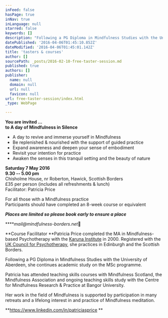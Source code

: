 ```yaml
---
inFeed: false
hasPage: true
inNav: true
inLanguage: null
starred: false
keywords: []
description: "Following a PG Diploma in Mindfulness Studies with the University of Aberdeen, she continues academic study on the MSc programme.\_"
datePublished: '2016-04-06T01:45:10.852Z'
dateModified: '2016-04-06T01:45:01.142Z'
title: 'tasters & courses'
author: []
sourcePath: _posts/2016-02-10-free-taster-session.md
published: true
authors: []
publisher:
  name: null
  domain: null
  url: null
  favicon: null
url: free-taster-session/index.html
_type: WebPage

---
```

**You are invited ...  
to A day of Mindfulness in Silence**

- A day to revive and immerse yourself in Mindfulness   
- Be replenished & nourished with the support of guided practice  
- Expand awareness and deepen your sense of embodiment  
- Revisit your intention for practice  
- Awaken the senses in this tranquil setting and the beauty of nature

**Saturday 7 May 2016**  
**9.30 -- 5.00 pm**  
Chisholme House, nr Roberton, Hawick, Scottish Borders  
£35 per person (includes all refreshments & lunch)  
Facilitator: Patricia Price

For all those with a Mindfulness practice  
Participants should have completed an 8-week course or equivalent

**_Places are limited so please book early to ensure a place_**

****_mail@mindfulness-borders.net_****

**Course Facilitator **Patricia Price completed the MA in Mindfulness-based Psychotherapy with the [Karuna Institute][0] in 2000\. Registered with the [UK Council for Psychotherapy][1], she practices in Edinburgh and the Scottish Borders.

Following a PG Diploma in Mindfulness Studies with the University of Aberdeen, she continues academic study on the MSc programme. 

Patricia has attended teaching skills courses with Mindfulness Scotland, the Mindfulness Association and ongoing teaching skills study with the Centre for Mindfulness Research & Practice at Bangor University.

Her work in the field of Mindfulness is supported by participation in many retreats and a lifelong interest in and practice of Mindfulness meditation.

**https://www.linkedin.com/in/patriciasprice **

[0]: http://thekaruna-institute.co.uk/
[1]: http://www.ukcp.org/